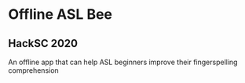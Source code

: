 # Offline ASL Bee
## HackSC 2020
An offline app that can help ASL beginners improve their fingerspelling comprehension
